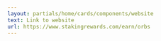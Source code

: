 ```yaml
---
layout: partials/home/cards/components/website
text: Link to website
url: https://www.stakingrewards.com/earn/orbs
---
```

